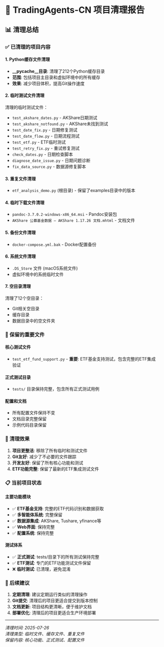 # 🧹 TradingAgents-CN 项目清理报告

## 📊 清理总结

### ✅ 已清理的项目内容

#### 1. Python缓存文件清理
- **__pycache__目录**: 清理了212个Python缓存目录
- **范围**: 包括项目主目录和虚拟环境中的所有缓存
- **效果**: 减少项目体积，提高Git操作速度

#### 2. 临时测试文件清理
清理的临时测试文件：
- `test_akshare_dates.py` - AKShare日期测试
- `test_akshare_notfound.py` - AKShare未找到测试
- `test_date_fix.py` - 日期修复测试
- `test_date_flow.py` - 日期流程测试
- `test_etf.py` - ETF临时测试
- `test_retry_fix.py` - 重试修复测试
- `check_dates.py` - 日期检查脚本
- `diagnose_date_issue.py` - 日期问题诊断
- `fix_data_source.py` - 数据源修复脚本

#### 3. 重复文件清理
- `etf_analysis_demo.py` (根目录) - 保留了examples目录中的版本

#### 4. 临时下载文件清理
- `pandoc-3.7.0.2-windows-x86_64.msi` - Pandoc安装包
- `AKShare 公募基金数据 — AKShare 1.17.26 文档.mhtml` - 文档文件

#### 5. 备份文件清理
- `docker-compose.yml.bak` - Docker配置备份

#### 6. 系统文件清理
- `.DS_Store` 文件 (macOS系统文件)
- 虚拟环境中的系统临时文件

#### 7. 空目录清理
清理了12个空目录：
- Git相关空目录
- 缓存目录
- 数据目录中的空文件夹

### 📁 保留的重要文件

#### 核心测试文件
- `test_etf_fund_support.py` - **重要**: ETF基金支持测试，包含完整的ETF集成验证

#### 正式测试目录
- `tests/` 目录保持完整，包含所有正式测试用例

#### 配置和文档
- 所有配置文件保持不变
- 文档目录完整保留
- 示例代码目录保留

### 🎯 清理效果

1. **项目更整洁**: 移除了所有临时和测试文件
2. **Git友好**: 减少了不必要的文件跟踪
3. **开发友好**: 保留了所有核心功能和测试
4. **ETF功能完整**: 保留了最新的ETF集成测试文件

### 📋 当前项目状态

#### 主要功能模块
- ✅ **ETF基金支持**: 完整的ETF代码识别和数据获取
- ✅ **多智能体系统**: 完整保留
- ✅ **数据源集成**: AKShare, Tushare, yfinance等
- ✅ **Web界面**: 保持完整
- ✅ **配置系统**: 保持完整

#### 测试体系
- ✅ **正式测试**: tests/目录下的所有测试保持完整
- ✅ **ETF测试**: 专门的ETF功能测试文件保留
- ❌ **临时测试**: 已清理，避免混淆

### 🚀 后续建议

1. **定期清理**: 建议定期运行类似的清理操作
2. **Git提交**: 清理后的项目更适合提交到版本控制
3. **文档更新**: 项目结构更清晰，便于维护文档
4. **部署优化**: 清理后的项目更适合生产环境部署

---
*清理时间: 2025-07-26*  
*清理类型: 临时文件、缓存文件、重复文件*  
*保留内容: 核心功能、正式测试、配置文件*
